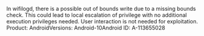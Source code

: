 In wifilogd, there is a possible out of bounds write due to a missing bounds check. This could lead to local escalation of privilege with no additional execution privileges needed. User interaction is not needed for exploitation. Product: AndroidVersions: Android-10Android ID: A-113655028